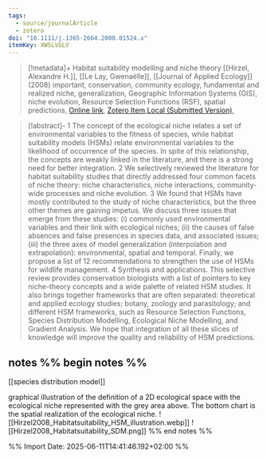```yaml
---
tags:
  - source/journalArticle
  - zotero
doi: "10.1111/j.1365-2664.2008.01524.x"
itemKey: XW5LVGLV
---
```

>[!metadata]+
> Habitat suitability modelling and niche theory
> [[Hirzel, Alexandre H.]], [[Le Lay, Gwenaëlle]], 
> [[Journal of Applied Ecology]] (2008)
> important, conservation, community ecology, fundamental and realized niche, generalization, Geographic Information Systems (GIS), niche evolution, Resource Selection Functions (RSF), spatial predictions, 
> [Online link](https://onlinelibrary.wiley.com/doi/abs/10.1111/j.1365-2664.2008.01524.x), [Zotero Item](zotero://select/library/items/XW5LVGLV),[Local (Submitted Version)](file://C:/Users/aburg/Documents/references/zotero/storage/WW9XPYC2/Hirzel2008_Habitatsuitability.pdf), 


>[!abstract]-
>1 The concept of the ecological niche relates a set of environmental variables to the fitness of species, while habitat suitability models (HSMs) relate environmental variables to the likelihood of occurrence of the species. In spite of this relationship, the concepts are weakly linked in the literature, and there is a strong need for better integration. 2 We selectively reviewed the literature for habitat suitability studies that directly addressed four common facets of niche theory: niche characteristics, niche interactions, community-wide processes and niche evolution. 3 We found that HSMs have mostly contributed to the study of niche characteristics, but the three other themes are gaining impetus. We discuss three issues that emerge from these studies: (i) commonly used environmental variables and their link with ecological niches; (ii) the causes of false absences and false presences in species data, and associated issues; (iii) the three axes of model generalization (interpolation and extrapolation): environmental, spatial and temporal. Finally, we propose a list of 12 recommendations to strengthen the use of HSMs for wildlife management. 4 Synthesis and applications. This selective review provides conservation biologists with a list of pointers to key niche-theory concepts and a wide palette of related HSM studies. It also brings together frameworks that are often separated: theoretical and applied ecology studies; botany, zoology and parasitology; and different HSM frameworks, such as Resource Selection Functions, Species Distribution Modelling, Ecological Niche Modelling, and Gradient Analysis. We hope that integration of all these slices of knowledge will improve the quality and reliability of HSM predictions.

## notes %% begin notes %% 
[[species distribution model]]

 graphical illustration of the definition of a 2D ecological space with the ecological niche represented with the grey area above. The bottom chart is the spatial realization of the ecological niche.
![[Hirzel2008_Habitatsuitability_HSM_illustration.webp]]
![[Hirzel2008_Habitatsuitability_SDM.png]]
%% end notes %%

%% Import Date: 2025-06-11T14:41:46.192+02:00 %%
